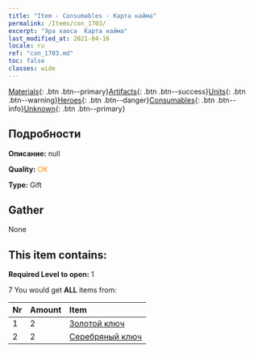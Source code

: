 ```yaml
---
title: "Item - Consumables - Карта найма"
permalink: /Items/con_1703/
excerpt: "Эра хаоса  Карта найма"
last_modified_at: 2021-04-16
locale: ru
ref: "con_1703.md"
toc: false
classes: wide
---
```

 [Materials](/ru/Items/){: .btn .btn--primary}[Artifacts](/ru/Items/Artifacts/){: .btn .btn--success}[Units](/ru/Items/Units/){: .btn .btn--warning}[Heroes](/ru/Items/Heroes/){: .btn .btn--danger}[Consumables](/ru/Items/Consumables/){: .btn .btn--info}[Unknown](/ru/Items/Unknown/){: .btn .btn--primary}

## Подробности
 **Описание:** null

 **Quality:** <span style="color: #FF8C00">OK</span>

 **Type:** Gift

## Gather

  None

## This item contains:

 **Required Level to open:** 1

 7 You would get **ALL** items  from:

  | Nr | Amount |     Item    |
  |:---|:-------|:------------|
  | 1 | 2 | [Золотой ключ](/ru/Items/con_783/) |  | 
  | 2 | 2 | [Серебряный ключ](/ru/Items/con_693/) |  | 
